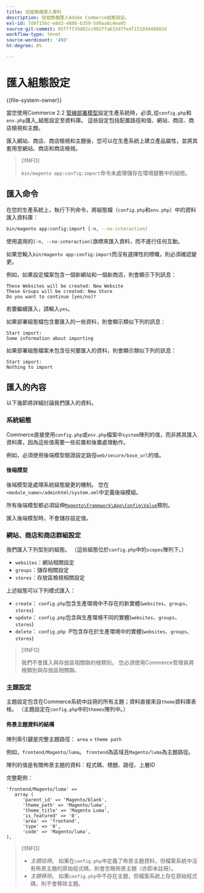 ```yaml
---
title: 從組態檔匯入資料
description: 從組態檔匯入Adobe Commerce組態設定。
exl-id: 7d9f156c-e8d3-4888-b359-5d9aa8c4ea05
source-git-commit: 95ffff39d82cc9027fa633dffedf15193040802d
workflow-type: tm+mt
source-wordcount: '493'
ht-degree: 0%

---
```


# 匯入組態設定

{{file-system-owner}}

當您使用Commerce 2.2 [管線部署模型](../deployment/technical-details.md)設定生產系統時，必須&#x200B;_從`config.php`和`env.php`匯入_組態設定至資料庫。
這些設定包括配置路徑和值、網站、商店、商店檢視和主題。

匯入網站、商店、商店檢視和主題後，您可以在生產系統上建立產品屬性，並將其套用至網站、商店和商店檢視。

>[!INFO]
>
>`bin/magento app:config:import`命令未處理儲存在環境變數中的組態。

## 匯入命令

在您的生產系統上，執行下列命令，將組態檔（`config.php`和`env.php`）中的資料匯入資料庫：

```bash
bin/magento app:config:import [-n, --no-interaction]
```

使用選用的`[-n, --no-interaction]`旗標來匯入資料，而不進行任何互動。

如果您輸入`bin/magento app:config:import`而沒有選擇性的標幟，則必須確認變更。

例如，如果設定檔案包含一個新網站和一個新商店，則會顯示下列訊息：

```terminal
These Websites will be created: New Website
These Groups will be created: New Store
Do you want to continue [yes/no]?
```

若要繼續匯入，請輸入`yes`。

如果部署組態檔包含要匯入的一些資料，則會顯示類似下列的訊息：

```terminal
Start import:
Some information about importing
```

如果部署組態檔案未包含任何要匯入的資料，則會顯示類似下列的訊息：

```terminal
Start import:
Nothing to import
```

## 匯入的內容

以下幾節將詳細討論我們匯入的資料。

### 系統組態

Commerce直接使用`config.php`或`env.php`檔案中`system`陣列的值，而非將其匯入資料庫，因為這些值需要一些前置和後置處理動作。

例如，必須使用後端模型驗證設定路徑`web/secure/base_url`的值。

#### 後端模型

後端模型是處理系統組態變更的機制。
您在`<module_name>/adminhtml/system.xml`中定義後端模組。

所有後端模型都必須延伸[`Magento\Framework\App\Config\Value`](https://github.com/magento/magento2/blob/2.4/lib/internal/Magento/Framework/App/Config/Value.php)類別。

匯入後端模型時，不會儲存設定值。

### 網站、商店和商店群組設定

我們匯入下列型別的組態。
（這些組態位於`config.php`中的`scopes`陣列下。）

- `websites`：網站相關設定
- `groups`：儲存相關設定
- `stores`：存放區檢視相關設定

上述組態可以下列模式匯入：

- `create`： `config.php`包含生產環境中不存在的新實體(`websites`、`groups`、`stores`)
- `update`： `config.php`包含與生產環境不同的實體(`websites`、`groups`、`stores`)
- `delete`： `config.php` _不_&#x200B;包含存在於生產環境中的實體(`websites`、`groups`、`stores`)

>[!INFO]
>
>我們不會匯入與存放區相關聯的根類別。 您必須使用Commerce管理員將根類別與存放區相關聯。

### 主題設定

主題設定包含在Commerce系統中註冊的所有主題；資料直接來自`theme`資料庫表格。 （主題設定在`config.php`中的`themes`陣列中。）

#### 佈景主題資料的結構

陣列索引鍵是完整主題路徑： `area` + `theme path`

例如，`frontend/Magento/luma`。
`frontend`為區域且`Magento/luma`為主題路徑。

陣列的值是有關佈景主題的資料：程式碼、標題、路徑、上層ID

完整範例：

```php?start_inline=1
'frontend/Magento/luma' =>
   array (
      'parent_id' => 'Magento/blank',
      'theme_path' => 'Magento/luma',
      'theme_title' => 'Magento Luma',
      'is_featured' => '0',
      'area' => 'frontend',
      'type' => '0',
      'code' => 'Magento/luma',
),
```

>[!INFO]
>
>- _主題註冊_。 如果在`config.php`中定義了佈景主題資料，但檔案系統中沒有佈景主題的原始程式碼，則會忽略佈景主題（亦即未註冊）。
>- _主題移除_。 如果`config.php`中不存在主題，但檔案系統上存在原始程式碼，則不會移除主題。
